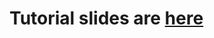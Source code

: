 # Tutorial slides are [here](https://drive.google.com/drive/folders/1UfvZlleSysNg4_I23miXAw9_5fqWK2F8?usp=sharing)
